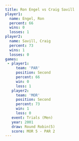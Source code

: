 ```yaml
---
title: Ron Engel vs Craig Savill
player1:             
  name: Engel, Ron   
  percent: 66        
  wins: 0            
  losses: 1          
player2:             
  name: Savill, Craig
  percent: 73        
  wins: 1            
  losses: 0          
games:
 - player1:          
     team: 'PAR'     
     position: Second
     percent: 66     
     win: 0          
     loss: 1         
   player2:          
     team: 'MOR'     
     position: Second
     percent: 73     
     win: 1          
     loss: 0         
   event: Trials (Men) 
   year: 2001          
   draw: Round Robin(5)
   score: MOR 5 - PAR 2
---
```


